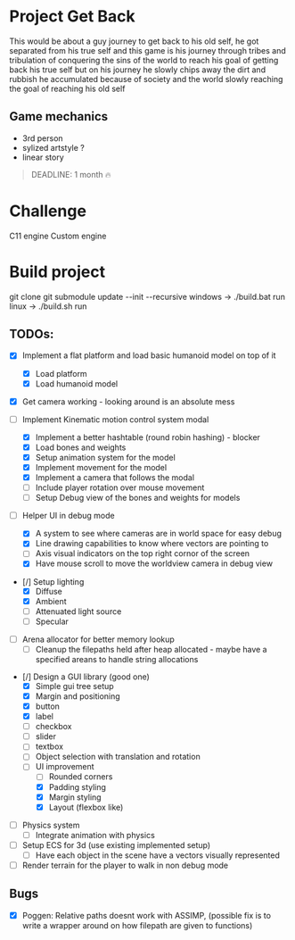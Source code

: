 

# Project Get Back

This would be about a guy journey to get back to his old self,
he got separated from his true self and this game is his journey through
tribes and tribulation of conquering the sins of the world to reach his goal 
of getting back his true self but on his journey he slowly chips away the
dirt and rubbish he accumulated because of society and the world slowly 
reaching the goal of reaching his old self



## Game mechanics

* 3rd person
* sylized artstyle ?
* linear story 


> DEADLINE: 1 month :fire:

# Challenge
C11 engine Custom engine 

# Build project
git clone <this repo url>
git submodule update --init --recursive
windows -> ./build.bat run
linux   -> ./build.sh run


## TODOs: 

- [x] Implement a flat platform and load basic humanoid model on top of it
    - [x] Load platform
    - [x] Load humanoid model

- [x] Get camera working - looking around is an absolute mess

- [ ] Implement Kinematic motion control system modal
    - [x] Implement a better hashtable (round robin hashing) - blocker
    - [x] Load bones and weights
    - [x] Setup animation system for the model
    - [x] Implement movement for the model
    - [x] Implement a camera that follows the modal
    - [ ] Include player rotation over mouse movement
    - [ ] Setup Debug view of the bones and weights for models

- [ ] Helper UI in debug mode
    - [x] A system to see where cameras are in world space for easy debug
    - [x] Line drawing capabilities to know where vectors are pointing to 
    - [ ] Axis visual indicators on the top right cornor of the screen
    - [x] Have mouse scroll to move the worldview camera in debug view

- [/] Setup lighting
    - [x] Diffuse
    - [x] Ambient
    - [ ] Attenuated light source
    - [ ] Specular

- [ ] Arena allocator for better memory lookup
    - [ ] Cleanup the filepaths held after heap allocated - maybe have a specified areans to handle string allocations

- [/] Design a GUI library (good one)
    - [x] Simple gui tree setup
    - [x] Margin and positioning
    - [x] button
    - [x] label
    - [ ] checkbox
    - [ ] slider
    - [ ] textbox
    - [ ] Object selection with translation and rotation
    - [ ] UI improvement
        - [ ] Rounded corners
        - [x] Padding styling
        - [x] Margin styling
        - [x] Layout (flexbox like)

- [ ] Physics system
    - [ ] Integrate animation with physics

- [ ] Setup ECS for 3d (use existing implemented setup)
    - [ ] Have each object in the scene have a vectors visually represented

- [ ] Render terrain for the player to walk in non debug mode

## Bugs
- [x] Poggen: Relative paths doesnt work with ASSIMP, (possible fix is to write a wrapper around on how filepath are given to functions)

